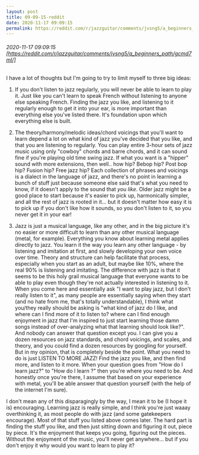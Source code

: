```yaml
---
layout: post
title: 09-09-15-reddit
date: 2020-11-17 09:09:15
permalink: https://reddit.com/r/jazzguitar/comments/jvsng5/a_beginners_path/gcmd7ml/
---
```


###### 2020-11-17 09:09:15 [https://reddit.com/r/jazzguitar/comments/jvsng5/a_beginners_path/gcmd7ml/]
I have a lot of thoughts but I'm going to try to limit myself to three big ideas:

1. If you don't listen to jazz regularly, you will never be able to learn to play it. Just like you can't learn to speak French without listening to anyone else speaking French. Finding the jazz you like, and listening to it regularly enough to get it into your ear, is more important than everything else you've listed there. It's foundation upon which everything else is built.

2. The theory/harmony/melodic ideas/chord voicings that you'll want to learn depend a lot on what kind of jazz you've decided that you like, and that you are listening to regularly. You can play entire 3-hour sets of jazz music using only "cowboy" chords and barre chords, and it can sound fine if you're playing old time swing jazz. If what you want is a "hipper" sound with more extensions, then well.. how hip? Bebop hip? Post bop hip? Fusion hip? Free jazz hip? Each collection of phrases and voicings is a dialect in the language of jazz, and there's no point in learning a bunch of stuff just because someone else said that's what you need to know, if it doesn't apply to the sound that *you like*. Older jazz might be a good place to start because it's easier to pick up, harmonically simpler, and all the rest of jazz is rooted in it... but it doesn't matter how easy it is to pick up if you don't like how it sounds, so you don't listen to it, so you never get it in your ear!

3. Jazz is just a musical language, like any other, and in the big picture it's no easier or more difficult to learn than any other musical language (metal, for example). Everything you know about learning metal applies directly to jazz. You learn it the way you learn any other language - by listening and imitation at first, and slowly developing your own voice over time. Theory and structure can help facilitate that process, especially when you start as an adult, but maybe like 10%, where the real 90% is listening and imitating. The difference with jazz is that it seems to be this holy grail musical language that everyone wants to be able to play even though they're not actually interested in listening to it. When you come here and essentially ask "I want to play jazz, but I don't really listen to it", as many people are essentially saying when they start (and no hate from me, that's totally understandable), I think what you/they really should be asking is "what kind of jazz do I like, and where can I find more of it to listen to? where can I find enough enjoyment in jazz that I'm inspired to just start learning those damn songs instead of over-analyzing what that learning should look like?". And nobody can answer that question except you. I can give you a dozen resources on jazz standards, and chord voicings, and scales, and theory, and you could find a dozen resources by googling for yourself. But in my opinion, that is completely beside the point. What you need to do is just LISTEN TO MORE JAZZ! Find the jazz you like, and then find more, and listen to it more. When your question goes from "How do I learn jazz?" to "How do I learn <THIS SPECIFIC SONG>?" then you're where you need to be. And honestly once you're there, I assume that based on your experience with metal, you'll be able answer that question yourself (with the help of the internet I'm sure).

I don't mean any of this disparagingly by the way, I mean it to be (I hope it is) encouraging. Learning jazz is really simple, and I think you're just waaay overthinking it, as most people do with jazz (and some gatekeepers encourage). Most of that stuff you listed above comes later. The hard part is finding the stuff you like, and then just sitting down and figuring it out, piece by piece. It's the enjoyment that keeps you going, figuring out the pieces. Without the enjoyment of the music, you'll never get anywhere... but if you don't enjoy it why would you want to learn to play it?
